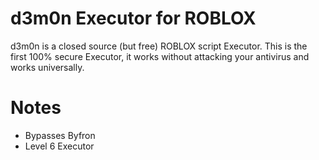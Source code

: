 
# d3m0n Executor for ROBLOX

d3m0n is a closed source (but free) ROBLOX script Executor. This is the first 100% secure Executor, it works without attacking your antivirus and works universally.


# Notes
- Bypasses Byfron
- Level 6 Executor

